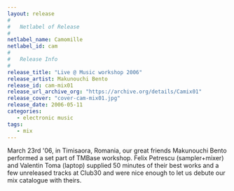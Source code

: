 ```yaml
---
layout: release
#
#   Netlabel of Release
#
netlabel_name: Camomille
netlabel_id: cam
#
#   Release Info
#
release_title: "Live @ Music workshop 2006"
release_artist: Makunouchi Bento
release_id: cam-mix01
release_url_archive_org: "https://archive.org/details/Camix01"
release_cover: "cover-cam-mix01.jpg"
release_date: 2006-05-11
categories:
   - electronic music
tags:
   - mix
---
```

March 23rd '06, in Timisaora, Romania, our great friends Makunouchi Bento performed a set part of TMBase workshop. Felix Petrescu (sampler+mixer) and Valentin Toma (laptop) supplied 50 minutes of their best works and a few unreleased tracks at Club30 and were nice enough to let us debute our mix catalogue with theirs.
